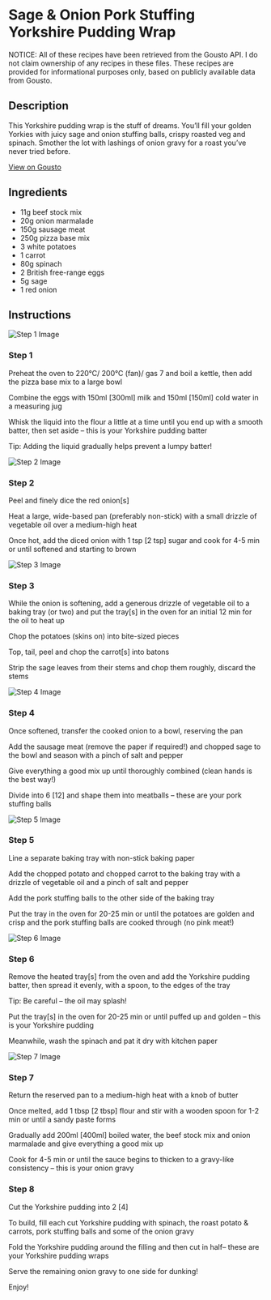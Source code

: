 # Sage & Onion Pork Stuffing Yorkshire Pudding Wrap

NOTICE: All of these recipes have been retrieved from the Gousto API. I do not claim ownership of any recipes in these files. These recipes are provided for informational purposes only, based on publicly available data from Gousto.

## Description

This Yorkshire pudding wrap is the stuff of dreams. You’ll fill your golden Yorkies with juicy sage and onion stuffing balls, crispy roasted veg and spinach. Smother the lot with lashings of onion gravy for a roast you’ve never tried before. 

[View on Gousto](https://www.gousto.co.uk/recipes/cookbook/pork-stuffing-roast-potato-yorkshire-pudding-wrap)

## Ingredients

- 11g beef stock mix
- 20g onion marmalade
- 150g sausage meat
- 250g pizza base mix
- 3 white potatoes
- 1 carrot
- 80g spinach
- 2 British free-range eggs
- 5g sage
- 1 red onion

## Instructions

![Step 1 Image](https://production-media.gousto.co.uk/cms/recipe-step-image/Step-1-1680168092152-x200.jpg)

### Step 1

Preheat the oven to 220°C/ 200°C (fan)/ gas 7 and boil a kettle, then add the pizza base mix to a large bowl

Combine the eggs with 150ml <span class="text-danger">[300ml]</span> milk and 150ml<span class="text-danger"> [150ml]</span> cold water in a measuring jug

Whisk the liquid into the flour a little at a time until you end up with a smooth batter, then set aside – this is your Yorkshire pudding batter

Tip: Adding the liquid gradually helps prevent a lumpy batter!

![Step 2 Image](https://production-media.gousto.co.uk/cms/recipe-step-image/Step-2-1680168095628-x200.jpg)

### Step 2

Peel and finely dice the red onion<span class="text-danger">[s]</span>

Heat a large, wide-based pan (preferably non-stick) with a small drizzle of vegetable oil over a medium-high heat

Once hot, add the diced onion with 1 tsp <span class="text-danger">[2 tsp]</span> sugar and cook for 4-5 min or until softened and starting to brown

![Step 3 Image](https://production-media.gousto.co.uk/cms/recipe-step-image/Step-3-1680168099080-x200.jpg)

### Step 3

While the onion is softening, add a generous drizzle of vegetable oil to a baking tray (or two) and put the tray<span class="text-danger">[s] </span>in the oven for an initial 12 min for the oil to heat up

Chop the potatoes (skins on) into bite-sized pieces

Top, tail, peel and chop the carrot<span class="text-danger">[s] </span>into batons

Strip the sage leaves from their stems and chop them roughly, discard the stems

![Step 4 Image](https://production-media.gousto.co.uk/cms/recipe-step-image/Step-4-1680168102985-x200.jpg)

### Step 4

Once softened, transfer the cooked onion to a bowl, reserving the pan

Add the sausage meat (remove the paper if required!) and chopped sage to the bowl and season with a pinch of salt and pepper

Give everything a good mix up until thoroughly combined (clean hands is the best way!)

Divide into 6 <span class="text-danger">[12]</span> and shape them into meatballs – these are your pork stuffing balls

![Step 5 Image](https://production-media.gousto.co.uk/cms/recipe-step-image/Step-5-1680168106694-x200.jpg)

### Step 5

Line a separate baking tray with non-stick baking paper

Add the chopped potato and chopped carrot to the baking tray with a drizzle of vegetable oil and a pinch of salt and pepper

Add the pork stuffing balls to the other side of the baking tray

Put the tray in the oven for 20-25 min or until the potatoes are golden and crisp and the pork stuffing balls are cooked through (no pink meat!)

![Step 6 Image](https://production-media.gousto.co.uk/cms/recipe-step-image/Step-6-1680168110587-x200.jpg)

### Step 6

Remove the heated tray<span class="text-danger">[s] </span>from the oven and add the Yorkshire pudding batter, then spread it evenly, with a spoon, to the edges of the tray

Tip: Be careful – the oil may splash!

Put the tray<span class="text-danger">[s]</span> in the oven for 20-25 min or until puffed up and golden – this is your Yorkshire pudding

Meanwhile, wash the spinach and pat it dry with kitchen paper

![Step 7 Image](https://production-media.gousto.co.uk/cms/recipe-step-image/Step-7-1680168114582-x200.jpg)

### Step 7

Return the reserved pan to a medium-high heat with a knob of butter

Once melted, add 1 tbsp <span class="text-danger">[2 tbsp]</span> flour and stir with a wooden spoon for 1-2 min or until a sandy paste forms

Gradually add 200ml <span class="text-danger">[400ml]</span> boiled water, the beef stock mix and onion marmalade and give everything a good mix up

Cook for 4-5 min or until the sauce begins to thicken to a gravy-like consistency – this is your onion gravy

### Step 8

Cut the Yorkshire pudding into 2 <span class="text-danger">[4]</span>

To build, fill each cut Yorkshire pudding with spinach, the roast potato & carrots, pork stuffing balls and some of the onion gravy

Fold the Yorkshire pudding around the filling and then cut in half– these are your Yorkshire pudding wraps

Serve the remaining onion gravy to one side for dunking!

Enjoy!


